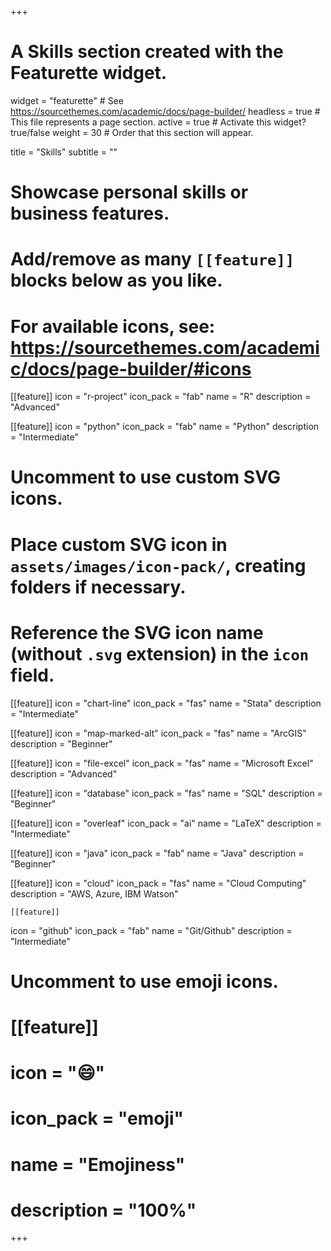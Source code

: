 +++
# A Skills section created with the Featurette widget.
widget = "featurette"  # See https://sourcethemes.com/academic/docs/page-builder/
headless = true  # This file represents a page section.
active = true  # Activate this widget? true/false
weight = 30  # Order that this section will appear.

title = "Skills"
subtitle = ""

# Showcase personal skills or business features.
# 
# Add/remove as many `[[feature]]` blocks below as you like.
# 
# For available icons, see: https://sourcethemes.com/academic/docs/page-builder/#icons

[[feature]]
  icon = "r-project"
  icon_pack = "fab"
  name = "R"
  description = "Advanced"
  
[[feature]]
  icon = "python"
  icon_pack = "fab"
  name = "Python"
  description = "Intermediate"
  
  # Uncomment to use custom SVG icons.
# Place custom SVG icon in `assets/images/icon-pack/`, creating folders if necessary.
# Reference the SVG icon name (without `.svg` extension) in the `icon` field.
[[feature]]
   icon = "chart-line"
   icon_pack = "fas"
   name = "Stata"
   description = "Intermediate"
  
  
 [[feature]]
  icon = "map-marked-alt"
  icon_pack = "fas"
  name = "ArcGIS"
  description = "Beginner"
  
 [[feature]]
  icon = "file-excel"
  icon_pack = "fas"
  name = "Microsoft Excel"
  description = "Advanced"

[[feature]]
  icon = "database"
  icon_pack = "fas"
  name = "SQL"
  description = "Beginner"

[[feature]]
  icon = "overleaf"
  icon_pack = "ai"
  name = "LaTeX"
  description = "Intermediate"

[[feature]]
  icon = "java"
  icon_pack = "fab"
  name = "Java"
  description = "Beginner"
  
  [[feature]]
  icon = "cloud"
  icon_pack = "fas"
  name = "Cloud Computing"
  description = "AWS, Azure, IBM Watson"
  
    [[feature]]
  icon = "github"
  icon_pack = "fab"
  name = "Git/Github"
  description = "Intermediate"
  

# Uncomment to use emoji icons.
# [[feature]]
#  icon = ":smile:"
#  icon_pack = "emoji"
#  name = "Emojiness"
#  description = "100%"  



+++
